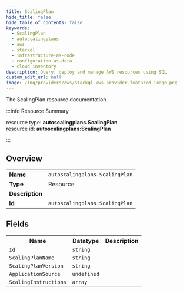 ```yaml
---
title: ScalingPlan
hide_title: false
hide_table_of_contents: false
keywords:
  - ScalingPlan
  - autoscalingplans
  - aws
  - stackql
  - infrastructure-as-code
  - configuration-as-data
  - cloud inventory
description: Query, deploy and manage AWS resources using SQL
custom_edit_url: null
image: /img/providers/aws/stackql-aws-provider-featured-image.png
---
```

The ScalingPlan resource documentation.

:::info Resource Summary

<div class="row">
<div class="providerDocColumn">
<span>resource type:&nbsp;<b>autoscalingplans.ScalingPlan</b></span><br />
<span>resource id:&nbsp;<b>autoscalingplans:ScalingPlan</b></span><br />
</div>
</div>

:::

## Overview
<table><tbody>
<tr><td><b>Name</b></td><td><code>autoscalingplans.ScalingPlan</code></td></tr>
<tr><td><b>Type</b></td><td>Resource</td></tr>
<tr><td><b>Description</b></td><td></td></tr>
<tr><td><b>Id</b></td><td><code>autoscalingplans:ScalingPlan</code></td></tr>
</tbody></table>

## Fields
<table><tbody>
<tr><th>Name</th><th>Datatype</th><th>Description</th></tr>
<tr><td><code>Id</code></td><td><code>string</code></td><td></td></tr><tr><td><code>ScalingPlanName</code></td><td><code>string</code></td><td></td></tr><tr><td><code>ScalingPlanVersion</code></td><td><code>string</code></td><td></td></tr><tr><td><code>ApplicationSource</code></td><td><code>undefined</code></td><td></td></tr><tr><td><code>ScalingInstructions</code></td><td><code>array</code></td><td></td></tr>
</tbody></table>